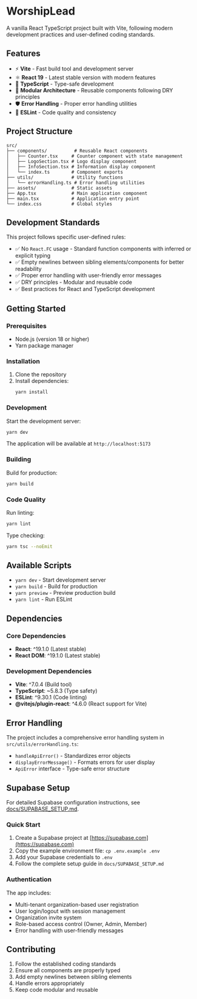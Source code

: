 # WorshipLead

A vanilla React TypeScript project built with Vite, following modern development practices and user-defined coding standards.

## Features

- ⚡️ **Vite** - Fast build tool and development server
- ⚛️ **React 19** - Latest stable version with modern features
- 🔷 **TypeScript** - Type-safe development
- 🎨 **Modular Architecture** - Reusable components following DRY principles
- 🛡️ **Error Handling** - Proper error handling utilities
- 📏 **ESLint** - Code quality and consistency

## Project Structure

```
src/
├── components/          # Reusable React components
│   ├── Counter.tsx     # Counter component with state management
│   ├── LogoSection.tsx # Logo display component
│   ├── InfoSection.tsx # Information display component
│   └── index.ts        # Component exports
├── utils/              # Utility functions
│   └── errorHandling.ts # Error handling utilities
├── assets/             # Static assets
├── App.tsx             # Main application component
├── main.tsx            # Application entry point
└── index.css           # Global styles
```

## Development Standards

This project follows specific user-defined rules:

- ✅ No `React.FC` usage - Standard function components with inferred or explicit typing
- ✅ Empty newlines between sibling elements/components for better readability
- ✅ Proper error handling with user-friendly error messages
- ✅ DRY principles - Modular and reusable code
- ✅ Best practices for React and TypeScript development

## Getting Started

### Prerequisites

- Node.js (version 18 or higher)
- Yarn package manager

### Installation

1. Clone the repository
2. Install dependencies:
   ```bash
   yarn install
   ```

### Development

Start the development server:
```bash
yarn dev
```

The application will be available at `http://localhost:5173`

### Building

Build for production:
```bash
yarn build
```

### Code Quality

Run linting:
```bash
yarn lint
```

Type checking:
```bash
yarn tsc --noEmit
```

## Available Scripts

- `yarn dev` - Start development server
- `yarn build` - Build for production
- `yarn preview` - Preview production build
- `yarn lint` - Run ESLint

## Dependencies

### Core Dependencies
- **React**: ^19.1.0 (Latest stable)
- **React DOM**: ^19.1.0 (Latest stable)

### Development Dependencies
- **Vite**: ^7.0.4 (Build tool)
- **TypeScript**: ~5.8.3 (Type safety)
- **ESLint**: ^9.30.1 (Code linting)
- **@vitejs/plugin-react**: ^4.6.0 (React support for Vite)

## Error Handling

The project includes a comprehensive error handling system in `src/utils/errorHandling.ts`:

- `handleApiError()` - Standardizes error objects
- `displayErrorMessage()` - Formats errors for user display
- `ApiError` interface - Type-safe error structure

## Supabase Setup

For detailed Supabase configuration instructions, see [docs/SUPABASE_SETUP.md](docs/SUPABASE_SETUP.md).

### Quick Start

1. Create a Supabase project at [https://supabase.com](https://supabase.com)
2. Copy the example environment file: `cp .env.example .env`
3. Add your Supabase credentials to `.env`
4. Follow the complete setup guide in `docs/SUPABASE_SETUP.md`

### Authentication

The app includes:
- Multi-tenant organization-based user registration
- User login/logout with session management
- Organization invite system
- Role-based access control (Owner, Admin, Member)
- Error handling with user-friendly messages

## Contributing

1. Follow the established coding standards
2. Ensure all components are properly typed
3. Add empty newlines between sibling elements
4. Handle errors appropriately
5. Keep code modular and reusable
